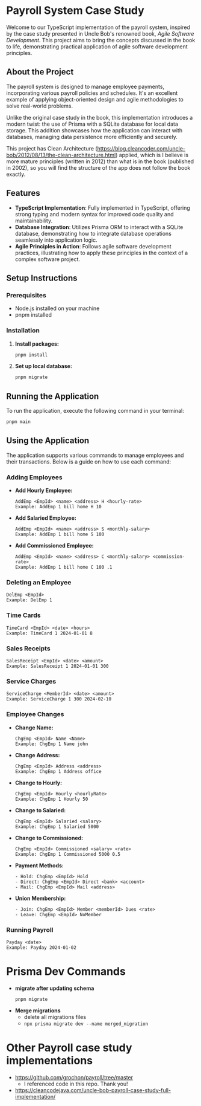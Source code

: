 # Payroll System Case Study

Welcome to our TypeScript implementation of the payroll system, inspired by the case study presented in Uncle Bob's renowned book, *Agile Software Development*. This project aims to bring the concepts discussed in the book to life, demonstrating practical application of agile software development principles.

## About the Project

The payroll system is designed to manage employee payments, incorporating various payroll policies and schedules. It's an excellent example of applying object-oriented design and agile methodologies to solve real-world problems.

Unlike the original case study in the book, this implementation introduces a modern twist: the use of Prisma with a SQLite database for local data storage. This addition showcases how the application can interact with databases, managing data persistence more efficiently and securely.

This project has Clean Architecture (https://blog.cleancoder.com/uncle-bob/2012/08/13/the-clean-architecture.html) applied, which is I believe is more mature principles (written in 2012) than what is in the book (published in 2002), so you will find the structure of the app does not follow the book exactly.

## Features

- **TypeScript Implementation**: Fully implemented in TypeScript, offering strong typing and modern syntax for improved code quality and maintainability.
- **Database Integration**: Utilizes Prisma ORM to interact with a SQLite database, demonstrating how to integrate database operations seamlessly into application logic.
- **Agile Principles in Action**: Follows agile software development practices, illustrating how to apply these principles in the context of a complex software project.

## Setup Instructions

### Prerequisites

- Node.js installed on your machine
- pnpm installed

### Installation

1. **Install packages:**

   ```bash
   pnpm install
   ```

2. **Set up local database:**

   ```bash
   pnpm migrate
   ```

## Running the Application

To run the application, execute the following command in your terminal:

```bash
pnpm main
```

## Using the Application

The application supports various commands to manage employees and their transactions. Below is a guide on how to use each command:

### Adding Employees

- **Add Hourly Employee:**
  ```
  AddEmp <EmpId> <name> <address> H <hourly-rate>
  Example: AddEmp 1 bill home H 10
  ```

- **Add Salaried Employee:**
  ```
  AddEmp <EmpId> <name> <address> S <monthly-salary>
  Example: AddEmp 1 bill home S 100
  ```

- **Add Commissioned Employee:**
  ```
  AddEmp <EmpId> <name> <address> C <monthly-salary> <commission-rate>
  Example: AddEmp 1 bill home C 100 .1
  ```

### Deleting an Employee

```
DelEmp <EmpId>
Example: DelEmp 1
```

### Time Cards

```
TimeCard <EmpId> <date> <hours>
Example: TimeCard 1 2024-01-01 8
```

### Sales Receipts

```
SalesReceipt <EmpId> <date> <amount>
Example: SalesReceipt 1 2024-01-01 300
```

### Service Charges

```
ServiceCharge <MemberId> <date> <amount> 
Example: ServiceCharge 1 300 2024-02-10
```

### Employee Changes

- **Change Name:**
  ```
  ChgEmp <EmpId> Name <Name>
  Example: ChgEmp 1 Name john
  ```

- **Change Address:**
  ```
  ChgEmp <EmpId> Address <address>
  Example: ChgEmp 1 Address office
  ```

- **Change to Hourly:**
  ```
  ChgEmp <EmpId> Hourly <hourlyRate>
  Example: ChgEmp 1 Hourly 50
  ```

- **Change to Salaried:**
  ```
  ChgEmp <EmpId> Salaried <salary>
  Example: ChgEmp 1 Salaried 5000
  ```

- **Change to Commissioned:**
  ```
  ChgEmp <EmpId> Commissioned <salary> <rate>
  Example: ChgEmp 1 Commissioned 5000 0.5
  ```

- **Payment Methods:**
  ```
  - Hold: ChgEmp <EmpId> Hold
  - Direct: ChgEmp <EmpId> Direct <bank> <account>
  - Mail: ChgEmp <EmpId> Mail <address>
  ```

- **Union Membership:**
  ```
  - Join: ChgEmp <EmpId> Member <memberId> Dues <rate>
  - Leave: ChgEmp <EmpId> NoMember
  ```

### Running Payroll

```
Payday <date>
Example: Payday 2024-01-02
```

# Prisma Dev Commands

- **migrate after updating schema**
  ```
  pnpm migrate
  ```
- **Merge migrations**
  - delete all migrations files
  - `npx prisma migrate dev --name merged_migration`

# Other Payroll case study implementations

- https://github.com/grochon/payroll/tree/master
  - I referenced code in this repo. Thank you!
- https://cleancodejava.com/uncle-bob-payroll-case-study-full-implementation/
